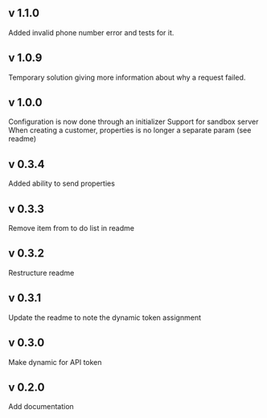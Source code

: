 v 1.1.0
-------
Added invalid phone number error and tests for it.

v 1.0.9
-------
Temporary solution giving more information about why a request failed.

v 1.0.0
-------
Configuration is now done through an initializer
Support for sandbox server
When creating a customer, properties is no longer a separate param (see readme)

v 0.3.4
-------
Added ability to send properties

v 0.3.3
-------
Remove item from to do list in readme

v 0.3.2
-------
Restructure readme

v 0.3.1
-------
Update the readme to note the dynamic token assignment

v 0.3.0
-------
Make dynamic for API token

v 0.2.0
-------
Add documentation
